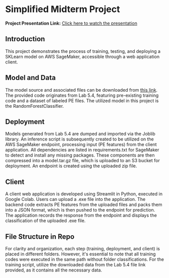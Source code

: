 # Simplified Midterm Project

**Project Presentation Link:** [Click here to watch the presentation]()

## Introduction
This project demonstrates the process of training, testing, and deploying a SKLearn model on AWS SageMaker, accessible through a web application client.

## Model and Data
The model source and associated files can be downloaded from [this link](https://storage.googleapis.com/aiec-s24/4-%20Training%20a%20Static%20Malware%20Detector.zip). The provided code originates from Lab 5.4, featuring pre-existing training code and a dataset of labeled PE files. The utilized model in this project is the RandomForestClassifier.

## Deployment
Models generated from Lab 5.4 are dumped and imported via the Joblib library. An inference script is subsequently created to be utilized on the AWS SageMaker endpoint, processing input (PE features) from the client application. All dependencies are listed in requirements.txt for SageMaker to detect and install any missing packages. These components are then compressed into a model.tar.gz file, which is uploaded to an S3 bucket for deployment. An endpoint is created using the uploaded zip file.

## Client
A client web application is developed using Streamlit in Python, executed in Google Colab. Users can upload a .exe file into the application. The backend code extracts PE features from the uploaded files and packs them into a JSON format, which is then pushed to the endpoint for prediction. The application records the response from the endpoint and displays the classification of the uploaded .exe file.

## File Structure in Repo
For clarity and organization, each step (training, deployment, and client) is placed in different folders. However, it's essential to note that all training codes were executed in the same path without folder classifications. For the training script, utilize the downloaded data from the Lab 5.4 file link provided, as it contains all the necessary data.


